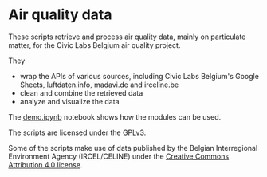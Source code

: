 # Air quality data

These scripts retrieve and process air quality data, mainly on particulate matter, for the Civic Labs Belgium air quality project.

They
* wrap the APIs of various sources, including Civic Labs Belgium's Google Sheets, luftdaten.info, madavi.de and irceline.be
* clean and combine the retrieved data
* analyze and visualize the data

The [demo.ipynb](https://github.com/dr-1/airqdata/blob/master/demo.ipynb) notebook shows how the modules can be used.

The scripts are licensed under the [GPLv3](https://www.gnu.org/licenses/gpl-3.0.html).

Some of the scripts make use of data published by the Belgian Interregional Environment Agency (IRCEL/CELINE) under the [Creative Commons Attribution 4.0 license](https://creativecommons.org/licenses/by/4.0/).